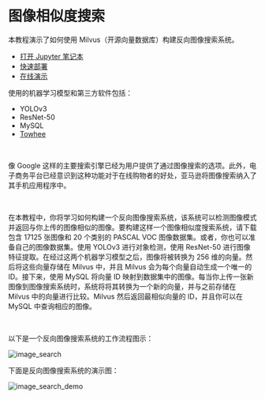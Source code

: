 


# 图像相似度搜索

本教程演示了如何使用 Milvus（开源向量数据库）构建反向图像搜索系统。
- [打开 Jupyter 笔记本](https://github.com/towhee-io/examples/tree/main/image/reverse_image_search)
- [快速部署](https://github.com/milvus-io/bootcamp/blob/master/solutions/image/reverse_image_search/quick_deploy)
- [在线演示](https://milvus.io/milvus-demos/)

使用的机器学习模型和第三方软件包括：
- YOLOv3
- ResNet-50
- MySQL
- [Towhee](https://towhee.io/)

</br>

像 Google 这样的主要搜索引擎已经为用户提供了通过图像搜索的选项。此外，电子商务平台已经意识到这种功能对于在线购物者的好处，亚马逊将图像搜索纳入了其手机应用程序中。

</br>

在本教程中，你将学习如何构建一个反向图像搜索系统，该系统可以检测图像模式并返回与你上传的图像相似的图像。要构建这样一个图像相似度搜索系统，请下载包含 17125 张图像和 20 个类别的 PASCAL VOC 图像数据集。或者，你也可以准备自己的图像数据集。使用 YOLOv3 进行对象检测，使用 ResNet-50 进行图像特征提取。在经过这两个机器学习模型之后，图像将被转换为 256 维的向量。然后将这些向量存储在 Milvus 中，并且 Milvus 会为每个向量自动生成一个唯一的 ID。接下来，使用 MySQL 将向量 ID 映射到数据集中的图像。每当你上传一张新图像到图像搜索系统时，系统将将其转换为一个新的向量，并与之前存储在 Milvus 中的向量进行比较。Milvus 然后返回最相似向量的 ID，并且你可以在 MySQL 中查询相应的图像。

</br>

以下是一个反向图像搜索系统的工作流程图示：

![image_search](/assets/image_search.png "反向图像搜索系统的工作流程。")

下面是反向图像搜索系统的演示图：

![image_search_demo](/assets/image_search_demo.jpeg "反向图像搜索系统的演示。")

